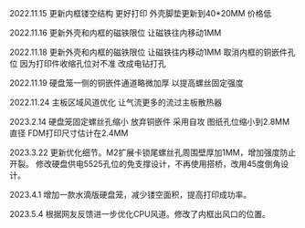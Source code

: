 2022.11.15
更新内框镂空结构 更好打印 
外壳脚垫更新到40*20MM 价格低

2022.11.16
更新外壳和内框的磁铁限位 让磁铁往内移动1MM

2022.11.18
更新外壳和内框的磁铁限位 让磁铁往内移动1MM
取消内框的铜嵌件孔位 因为打印件收缩孔位对不准 改成电钻打孔

2022.11.19
硬盘笼一侧的铜嵌件通道略微加厚 以提高螺丝固定强度

2022.11.24
主板区域风道优化 让气流更多的流过主板散热器

2023.2.14
硬盘笼固定螺丝孔缩小 放弃铜嵌件 采用自攻
图纸孔位缩小到2.8MM直径  FDM打印尺寸估计在2.4MM 

2023.3.22
更新优化细节。M2扩展卡锁尾螺丝孔周围壁厚加1MM，增加强度防止开裂。
修改硬盘供电5525孔位的免支撑设计，不再使用搭桥，改用45度倒角设计。

2023.4.1
增加一款水滴版硬盘笼，减少镂空面积，提高打印成功率。

2023.5.4
根据网友反馈进一步优化CPU风道。修改了内框出风口的位置。
